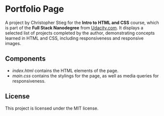 # Portfolio Page

A project by Christopher Stieg for the **Intro to HTML and CSS** course,
which is part of the **Full Stack Nanodegree** from
[Udacity.com](https://www.udacity.com/course/full-stack-web-developer-nanodegree--nd004).
It displays a selected list of projects completed by the author, demonstrating
concepts learned in HTML and CSS, including responsiveness and responsive images.

## Components
* _index.html_ contains the HTML elements of the page.
* _main.css_ contains the stylings for the page, as well as media queries for
responsiveness.

## License
This project is licensed under the MIT license.
